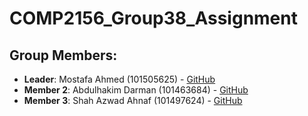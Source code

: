 # COMP2156_Group38_Assignment 

## Group Members:
   - **Leader**: Mostafa Ahmed (101505625) - [GitHub](https://github.com/Network-Technician101)
   - **Member 2**: Abdulhakim Darman (101463684) - [GitHub](https://github.com/Hakim1010000)
   - **Member 3**: Shah Azwad Ahnaf (101497624) - [GitHub](https://github.com/shah0z)

